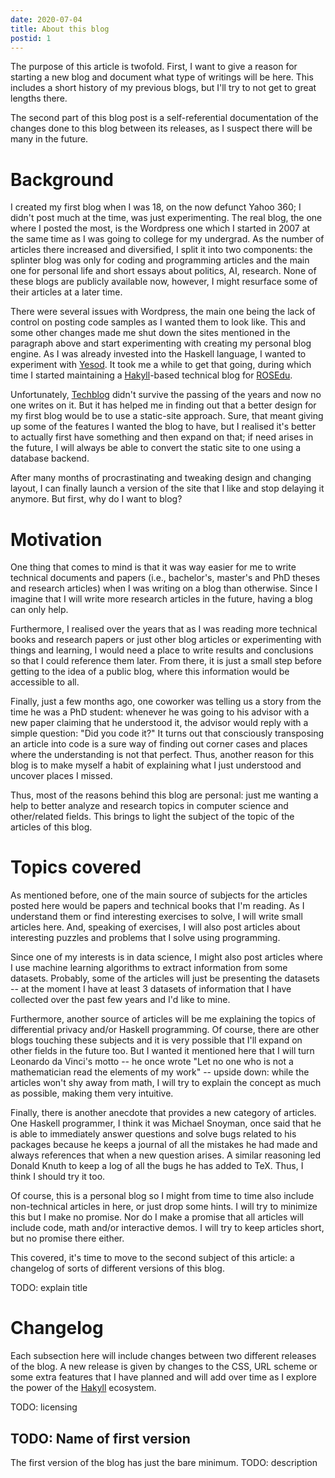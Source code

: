 ```yaml
---
date: 2020-07-04
title: About this blog
postid: 1
---
```


The purpose of this article is twofold. First, I want to give a reason for
starting a new blog and document what type of writings will be here. This
includes a short history of my previous blogs, but I'll try to not get to
great lengths there.

The second part of this blog post is a self-referential documentation of the
changes done to this blog between its releases, as I suspect there will be
many in the future.

# Background

I created my first blog when I was 18, on the now defunct Yahoo 360; I didn't
post much at the time, was just experimenting. The real blog, the one where I
posted the most, is the Wordpress one which I started in 2007 at the same time
as I was going to college for my undergrad. As the number of articles there
increased and diversified, I split it into two components: the splinter blog
was only for coding and programming articles and the main one for personal
life and short essays about politics, AI, research. None of these blogs are
publicly available now, however, I might resurface some of their articles at a
later time.

There were several issues with Wordpress, the main one being the lack of
control on posting code samples as I wanted them to look like. This and some
other changes made me shut down the sites mentioned in the paragraph above and
start experimenting with creating my personal blog engine. As I was already
invested into the Haskell language, I wanted to experiment with
[Yesod][yesod]. It took me a while to get that going, during which time I
started maintaining a [Hakyll][hakyll]-based technical blog for
[ROSEdu][rosedu].

Unfortunately, [Techblog][techblog] didn't survive the passing of the years
and now no one writes on it. But it has helped me in finding out that a better
design for my first blog would be to use a static-site approach. Sure, that
meant giving up some of the features I wanted the blog to have, but I realised
it's better to actually first have something and then expand on that; if need
arises in the future, I will always be able to convert the static site to one
using a database backend.

After many months of procrastinating and tweaking design and changing layout,
I can finally launch a version of the site that I like and stop delaying it
anymore. But first, why do I want to blog?

# Motivation

One thing that comes to mind is that it was way easier for me to write
technical documents and papers (i.e., bachelor's, master's and PhD theses and
research articles) when I was writing on a blog than otherwise. Since I
imagine that I will write more research articles in the future, having a blog
can only help.

Furthermore, I realised over the years that as I was reading more technical
books and research papers or just other blog articles or experimenting with
things and learning, I would need a place to write results and conclusions so
that I could reference them later. From there, it is just a small step before
getting to the idea of a public blog, where this information would be
accessible to all.

Finally, just a few months ago, one coworker was telling us a story from the
time he was a PhD student: whenever he was going to his advisor with a new
paper claiming that he understood it, the advisor would reply with a simple
question: "Did you code it?" It turns out that consciously transposing an
article into code is a sure way of finding out corner cases and places where
the understanding is not that perfect. Thus, another reason for this blog is
to make myself a habit of explaining what I just understood and uncover places
I missed.

Thus, most of the reasons behind this blog are personal: just me wanting a
help to better analyze and research topics in computer science and
other/related fields. This brings to light the subject of the topic of the
articles of this blog.

# Topics covered

As mentioned before, one of the main source of subjects for the articles
posted here would be papers and technical books that I'm reading. As I
understand them or find interesting exercises to solve, I will write small
articles here. And, speaking of exercises, I will also post articles about
interesting puzzles and problems that I solve using programming.

Since one of my interests is in data science, I might also post articles where
I use machine learning algorithms to extract information from some datasets.
Probably, some of the articles will just be presenting the datasets -- at the
moment I have at least 3 datasets of information that I have collected over
the past few years and I'd like to mine.

Furthermore, another source of articles will be me explaining the topics of
differential privacy and/or Haskell programming. Of course, there are other
blogs touching these subjects and it is very possible that I'll expand on
other fields in the future too. But I wanted it mentioned here that I will
turn Leonardo da Vinci's motto -- he once wrote "Let no one who is not a
mathematician read the elements of my work" -- upside down: while the articles
won't shy away from math, I will try to explain the concept as much as
possible, making them very intuitive.

Finally, there is another anecdote that provides a new category of articles.
One Haskell programmer, I think it was Michael Snoyman, once said that he is
able to immediately answer questions and solve bugs related to his packages
because he keeps a journal of all the mistakes he had made and always
references that when a new question arises. A similar reasoning led Donald
Knuth to keep a log of all the bugs he has added to TeX. Thus, I think I
should try it too.

Of course, this is a personal blog so I might from time to time also include
non-technical articles in here, or just drop some hints. I will try to
minimize this but I make no promise. Nor do I make a promise that all articles
will include code, math and/or interactive demos. I will try to keep articles
short, but no promise there either.

This covered, it's time to move to the second subject of this article: a
changelog of sorts of different versions of this blog.

TODO: explain title

# Changelog

Each subsection here will include changes between two different releases of
the blog. A new release is given by changes to the CSS, URL scheme or some
extra features that I have planned and will add over time as I explore the
power of the [Hakyll][hakyll] ecosystem.

TODO: licensing

## TODO: Name of first version

The first version of the blog has just the bare minimum. TODO: description

[yesod]: https://www.yesodweb.com/ "Yesod"
[hakyll]: https://jaspervdj.be/hakyll/
[rosedu]: http://www.rosedu.org/
[techblog]: http://techblog.rosedu.org/
